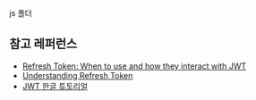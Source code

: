 js 폴더

## 참고 레퍼런스

- [Refresh Token: When to use and how they interact with JWT](https://auth0.com/blog/refresh-tokens-what-are-they-and-when-to-use-them/)
- [Understanding Refresh Token](https://auth0.com/learn/refresh-tokens/)
- [JWT 한글 튜토리얼](https://swalloow.github.io/implement-jwt)
